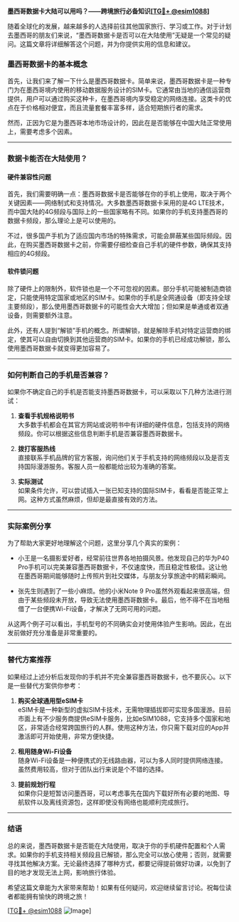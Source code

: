 **墨西哥数据卡大陆可以用吗？——跨境旅行必备知识[[TG💪+ @esim1088](https://t.me/s/esim1088)]**

随着全球化的发展，越来越多的人选择前往其他国家旅行、学习或工作。对于计划去墨西哥的朋友们来说，“墨西哥数据卡是否可以在大陆使用”无疑是一个常见的疑问。这篇文章将详细解答这个问题，并为你提供实用的信息和建议。

### 墨西哥数据卡的基本概念

首先，让我们来了解一下什么是墨西哥数据卡。简单来说，墨西哥数据卡是一种专门为在墨西哥境内使用的移动数据服务设计的SIM卡。它通常由当地的通信运营商提供，用户可以通过购买这种卡，在墨西哥境内享受稳定的网络连接。这类卡的优点在于价格相对便宜，而且流量套餐丰富多样，适合短期旅行者的需求。

然而，正因为它是为墨西哥本地市场设计的，因此在是否能够在中国大陆正常使用上，需要考虑多个因素。

---

### 数据卡能否在大陆使用？

#### 硬件兼容性问题

首先，我们需要明确一点：墨西哥数据卡是否能够在你的手机上使用，取决于两个关键因素——网络制式和支持情况。大多数墨西哥数据卡采用的是4G LTE技术，而中国大陆的4G频段与国际上的一些国家略有不同。如果你的手机支持墨西哥的数据卡频段，那么理论上是可以使用的。

不过，很多国产手机为了适应国内市场的特殊需求，可能会屏蔽某些国际频段。因此，在购买墨西哥数据卡之前，你需要仔细检查自己手机的硬件参数，确保其支持相应的4G频段。

#### 软件锁问题

除了硬件上的限制外，软件锁也是一个不可忽视的因素。部分手机可能被制造商锁定，只能使用特定国家或地区的SIM卡。如果你的手机是全网通设备（即支持全球主要频段），那么使用墨西哥数据卡的可能性会大大增加；但如果是单通或者双通设备，则需要额外注意。

此外，还有人提到“解锁”手机的概念。所谓解锁，就是解除手机对特定运营商的绑定，使其可以自由切换到其他运营商的SIM卡。如果你的手机已经成功解锁，那么使用墨西哥数据卡就变得更加容易了。

---

### 如何判断自己的手机是否兼容？

如果你不确定自己的手机是否能支持墨西哥数据卡，可以采取以下几种方法进行测试：

1. **查看手机规格说明书**  
   大多数手机都会在其官方网站或说明书中有详细的硬件信息，包括支持的网络频段。你可以根据这些信息判断手机是否兼容墨西哥数据卡。

2. **拨打客服热线**  
   直接联系手机品牌的官方客服，询问他们关于手机支持的网络频段以及是否支持国际漫游服务。客服人员一般都能给出较为准确的答案。

3. **实际测试**  
   如果条件允许，可以尝试插入一张已知支持的国际SIM卡，看看是否能正常上网。这种方式虽然麻烦，但却是最直接有效的方法。

---

### 实际案例分享

为了帮助大家更好地理解这个问题，这里分享几个真实的案例：

- 小王是一名摄影爱好者，经常前往世界各地拍摄风景。他发现自己的华为P40 Pro手机可以完美兼容墨西哥数据卡，不仅速度快，而且稳定性极佳。这让他在墨西哥期间能够随时上传照片到社交媒体，与朋友分享旅途中的精彩瞬间。
  
- 张先生则遇到了一些小麻烦。他的小米Note 9 Pro虽然外观看起来很高端，但由于某些频段未开放，导致无法使用墨西哥数据卡。最后，他不得不在当地租借了一台便携Wi-Fi设备，才解决了无网可用的问题。

从这两个例子可以看出，手机型号的不同确实会对使用体验产生影响。因此，在出发前做好充分准备是非常重要的。

---

### 替代方案推荐

如果经过上述分析后发现你的手机并不完全兼容墨西哥数据卡，也不要灰心。以下是一些替代方案供你参考：

1. **购买全球通用型eSIM卡**  
   eSIM卡是一种新型的虚拟SIM卡技术，无需物理插拔即可实现多国漫游。目前市面上有不少服务商提供eSIM卡服务，比如eSIM1088，它支持多个国家和地区，非常适合经常跨国旅行的人群。使用这种方法，你只需下载对应的App并激活即可开始使用，非常方便快捷。

2. **租用随身Wi-Fi设备**  
   随身Wi-Fi设备是一种便携式的无线路由器，可以为多人同时提供网络连接。虽然费用较高，但对于团队出行来说是个不错的选择。

3. **提前规划行程**  
   如果你只是短暂访问墨西哥，可以考虑事先在国内下载好所有必要的地图、导航软件以及离线资源包，这样即使没有网络也能顺利完成旅行。

---

### 结语

总的来说，墨西哥数据卡是否能在大陆使用，取决于你的手机硬件配置和个人需求。如果你的手机支持相关频段且已解锁，那么完全可以放心使用；否则，就需要寻找其他解决方案。无论最终选择了哪种方式，都要记得提前做好功课，以免到了目的地才发现无法上网，影响旅行体验。

希望这篇文章能为大家带来帮助！如果有任何疑问，欢迎继续留言讨论。祝每位读者都能拥有愉快的跨境之旅！

[[TG💪+ @esim1088](https://t.me/s/esim1088) ![Image](https://i.postimg.cc/4NQfJmqS/Snipaste-2025-05-13-00-14-12.png)]